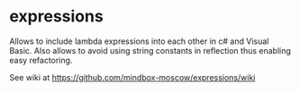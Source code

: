 expressions
===========

Allows to include lambda expressions into each other in c# and Visual Basic. Also allows to avoid using string constants in reflection thus enabling easy refactoring.

See wiki at https://github.com/mindbox-moscow/expressions/wiki
